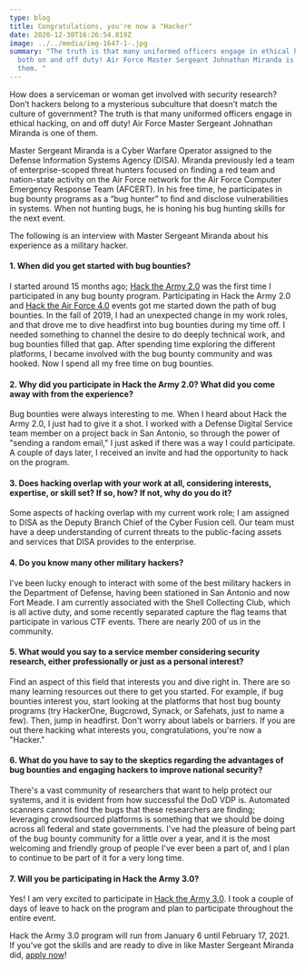 ```yaml
---
type: blog
title: Congratulations, you're now a "Hacker"
date: 2020-12-30T16:26:54.819Z
image: ../../media/img-1647-1-.jpg
summary: "The truth is that many uniformed officers engage in ethical hacking
  both on and off duty! Air Force Master Sergeant Johnathan Miranda is one of
  them. "
---
```

How does a serviceman or woman get involved with security research? Don’t hackers belong to a mysterious subculture that doesn’t match the culture of government? The truth is that many uniformed officers engage in ethical hacking, on and off duty! Air Force Master Sergeant Johnathan Miranda is one of them.

Master Sergeant Miranda is a Cyber Warfare Operator assigned to the Defense Information Systems Agency (DISA). Miranda previously led a team of enterprise-scoped threat hunters focused on finding a red team and nation-state activity on the Air Force network for the Air Force Computer Emergency Response Team (AFCERT). In his free time, he participates in bug bounty programs as a “bug hunter” to find and disclose vulnerabilities in systems. When not hunting bugs, he is honing his bug hunting skills for the next event.

The following is an interview with Master Sergeant Miranda about his experience as a military hacker.

#### **1. When did you get started with bug bounties?**

I started around 15 months ago; [Hack the Army 2.0](https://www.nextgov.com/cybersecurity/2019/10/who-wants-hack-army-again/160518/) was the first time I participated in any bug bounty program. Participating in Hack the Army 2.0 and [Hack the Air Force 4.0](https://www.fifthdomain.com/2020/04/15/ethical-hackers-find-hundreds-of-vulnerabilities-during-latest-air-force-bug-bounty/) events got me started down the path of bug bounties. In the fall of 2019, I had an unexpected change in my work roles, and that drove me to dive headfirst into bug bounties during my time off. I needed something to channel the desire to do deeply technical work, and bug bounties filled that gap. After spending time exploring the different platforms, I became involved with the bug bounty community and was hooked. Now I spend all my free time on bug bounties.

#### 2. Why did you participate in Hack the Army 2.0? What did you come away with from the experience?

Bug bounties were always interesting to me. When I heard about Hack the Army 2.0, I just had to give it a shot. I worked with a Defense Digital Service team member on a project back in San Antonio, so through the power of "sending a random email," I just asked if there was a way I could participate. A couple of days later, I received an invite and had the opportunity to hack on the program. 

#### 3. Does hacking overlap with your work at all, considering interests, expertise, or skill set? If so, how? If not, why do you do it?

Some aspects of hacking overlap with my current work role; I am assigned to DISA as the Deputy Branch Chief of the Cyber Fusion cell. Our team must have a deep understanding of current threats to the public-facing assets and services that DISA provides to the enterprise.

#### 4. Do you know many other military hackers?

I've been lucky enough to interact with some of the best military hackers in the Department of Defense, having been stationed in San Antonio and now Fort Meade. I am currently associated with the Shell Collecting Club, which is all active duty, and some recently separated capture the flag teams that participate in various CTF events. There are nearly 200 of us in the community.

#### 5. What would you say to a service member considering security research, either professionally or just as a personal interest?

Find an aspect of this field that interests you and dive right in. There are so many learning resources out there to get you started. For example, if bug bounties interest you, start looking at the platforms that host bug bounty programs (try HackerOne, Bugcrowd, Synack, or Safehats, just to name a few). Then, jump in headfirst. Don't worry about labels or barriers. If you are out there hacking what interests you, congratulations, you're now a "Hacker."

#### 6. What do you have to say to the skeptics regarding the advantages of bug bounties and engaging hackers to improve national security?

There's a vast community of researchers that want to help protect our systems, and it is evident from how successful the DoD VDP is. Automated scanners cannot find the bugs that these researchers are finding; leveraging crowdsourced platforms is something that we should be doing across all federal and state governments. I've had the pleasure of being part of the bug bounty community for a little over a year, and it is the most welcoming and friendly group of people I've ever been a part of, and I plan to continue to be part of it for a very long time.

#### 7. Will you be participating in Hack the Army 3.0?

Yes! I am very excited to participate in [Hack the Army 3.0](https://www.army.mil/article/240719/hack_the_army_3_0_furthers_innovative_bug_bounty_program_to_defend_networks_data). I took a couple of days of leave to hack on the program and plan to participate throughout the entire event.

Hack the Army 3.0 program will run from January 6 until February 17, 2021. If you’ve got the skills and are ready to dive in like Master Sergeant Miranda did, [apply now](https://www.hackerone.com/dds-apply)!